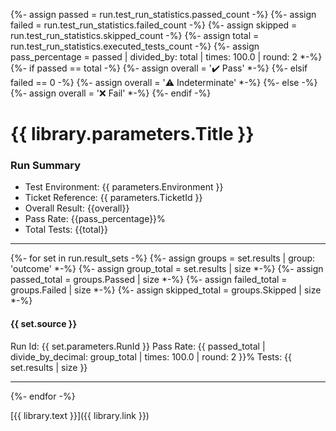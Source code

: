 ﻿{%- assign passed = run.test_run_statistics.passed_count -%}
{%- assign failed = run.test_run_statistics.failed_count -%}
{%- assign skipped = run.test_run_statistics.skipped_count -%}
{%- assign total = run.test_run_statistics.executed_tests_count -%}
{%- assign pass_percentage = passed | divided_by: total | times: 100.0 | round: 2  *-%}
{%- if passed == total -%}
{%- assign overall = '✔️ Pass' *-%}
{%- elsif failed == 0 -%}
{%- assign overall = '⚠️ Indeterminate' *-%}
{%- else -%}
{%- assign overall = '❌ Fail' *-%}
{%- endif -%}
# {{ library.parameters.Title }}
### Run Summary


- Test Environment: {{ parameters.Environment }}
- Ticket Reference: {{ parameters.TicketId }}
- Overall Result: {{overall}}
- Pass Rate: {{pass_percentage}}% 
- Total Tests: {{total}}


---

{%- for set in run.result_sets -%} {%- assign groups = set.results | group: 'outcome' *-%}
{%- assign group_total = set.results | size *-%}
{%- assign passed_total = groups.Passed | size *-%}
{%- assign failed_total = groups.Failed | size *-%}
{%- assign skipped_total = groups.Skipped | size *-%}

#### {{ set.source }}

Run Id: {{ set.parameters.RunId }}
Pass Rate: {{ passed_total | divide_by_decimal: group_total | times: 100.0 | round: 2 }}%
Tests: {{ set.results | size }}

---

{%- endfor -%}


[{{ library.text }}]({{ library.link }})